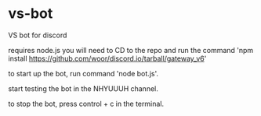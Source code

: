 # vs-bot
VS bot for discord

requires node.js
you will need to CD to the repo and run the command 'npm install https://github.com/woor/discord.io/tarball/gateway_v6'

to start up the bot, run command 'node bot.js'.

start testing the bot in the NHYUUUH channel.

to stop the bot, press control + c in the terminal.
